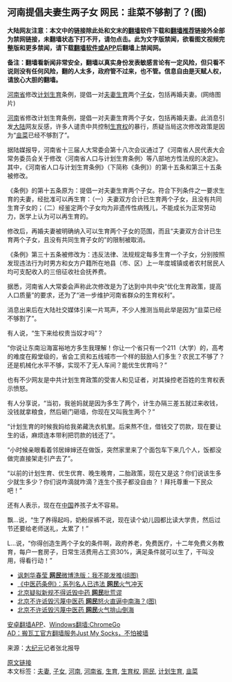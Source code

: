  <h2>河南提倡夫妻生两子女 网民：韭菜不够割了？(图)</h2> <p class="notice"><b>大陆网友注意：本文中的链接除此处和文末的<a href="https://github.com/bannedbook/fanqiang" >翻墙</a>软件下载和<a href="https://github.com/killgcd/justmysocks/blob/master/README.md">翻墙推荐</a>链接外全部为禁网链接，未翻墙状态下打不开，请勿点击。此为文字版禁闻，欲看图文视频完整版和更多禁闻，请下载<a href="https://github.com/bannedbook/fanqiang">翻墙软件或APP</a>后翻墙上禁闻网。</p><p>备注：翻墙看新闻非常安全，翻墙以真实身份发表敏感言论有一定风险，但只看不说则没有任何风险，翻的人太多，政府管不过来，也不管。信息自由是天赋人权，请放心大胆的翻墙。</b></p>  <div class="entry"> <p id="conimg"><a href="https://www.bannedbook.org/bnews/tag/%e6%b2%b3%e5%8d%97%e7%9c%81/" class="st_tag internal_tag" rel="tag" title="标签 河南省 下的日志">河南省</a>修改<a href="https://www.bannedbook.org/bnews/tag/%e8%ae%a1%e5%88%92%e7%94%9f%e8%82%b2/" class="st_tag internal_tag" rel="tag" title="标签 计划生育 下的日志">计划生育</a>条例，提倡一对<a href="https://www.bannedbook.org/bnews/tag/%E5%A4%AB%E5%A6%BB/" class="st_tag internal_tag" rel="tag" title="标签 夫妻 下的日志">夫妻</a><a href="https://www.bannedbook.org/bnews/tag/%e7%94%9f%e8%82%b2/" class="st_tag internal_tag" rel="tag" title="标签 生育 下的日志">生育</a>两个<a href="https://www.bannedbook.org/bnews/tag/%E5%AD%90%E5%A5%B3/" class="st_tag internal_tag" rel="tag" title="标签 子女 下的日志">子女</a>，包括再婚夫妻。(网络图片)</p> <p><a href="https://www.bannedbook.org/bnews/tag/%e6%b2%b3%e5%8d%97/" class="st_tag internal_tag" rel="tag" title="标签 河南 下的日志">河南</a>省修改计划生育条例，提倡一对夫妻生育两个子女，包括再婚夫妻。此消息引发<span class='wp_keywordlink_affiliate'><a href="https://www.bannedbook.org/" title="大陆" target="_blank">大陆</a></span>网友反感，许多人谴责中共控制<a href="https://www.bannedbook.org/bnews/tag/%E7%94%9F%E8%82%B2%E6%9D%83/" class="st_tag internal_tag" rel="tag" title="标签 生育权 下的日志">生育权</a>的暴行，质疑当局这次修改政策是因为“<a href="https://www.bannedbook.org/bnews/tag/%e9%9f%ad%e8%8f%9c/" class="st_tag internal_tag" rel="tag" title="标签 韭菜 下的日志">韭菜</a>已经不够割了”。</p> <p>据陆媒报导，河南省十三届人大常委会第十八次会议通过了《河南省人民代表大会常务委员会关于修改〈河南省人口与计划生育条例〉等八部地方性法规的决定》。其中，《河南省人口与计划生育条例》（下简称《条例》）的第十五条和第三十五条被修改。</p> <p>《条例》的第十五条原为：提倡一对夫妻生育两个子女。符合下列条件之一要求生育的夫妻，经批准可以再生育：（一）夫妻双方合计已生育两个子女，且没有共同生育子女的；（二）经鉴定两个子女均为非遗传性病残儿，不能成长为正常劳动力，医学上认为可以再生育的。</p>  <p>修改后，再婚夫妻被明确纳入可以生育两个子女的范围，而且“夫妻双方合计已生育两个子女，且没有共同生育子女的”的限制被取消。</p> <p>《条例》第三十五条被修改为：违反法律、法规规定每多生育一个子女，分别按照发现违法行为时男方和女方户籍所在地县（市、区）上一年度城镇或者农村居民人均可支配收入的三倍征收社会抚养费。</p> <p>据悉，河南省人大常委会声称此次修改是为了达到中共中央“优化生育政策，提高人口质量”的要求，还为了“进一步维护河南省群众的生育权利”。</p> <p>消息出来后在大陆社交媒体引来一片骂声，不少人推测当局此举是因为“韭菜已经不够割了”。</p>  <p>有人说，“生下来给权贵当奴才吗”？</p> <p>“你说让东南沿海富裕地方多生我理解！你让一个省只有一个211（大学）的，高考的难度在殿堂级的，省会工资和五线城市一个样的鼓励人们多生？农民工不够了？还是机械化水平不够，实现不了无人车间？能优生优育吗？”</p> <p>也有不少网友是中共计划生育政策的受害人和见证者，对其操控老百姓的生育权表示愤怒。</p> <p>有人分享说，“当初，我爸妈就是因为多生了两个，计生办隔三差五就过来收钱，没钱就拿粮食，然后砸门砸墙，你现在又叫我生两个？”</p>  <p>“计划生育的时候我妈给我弟藏洗衣机里。后来熬不住，借钱交了罚款，现在要让生的话，麻烦连本带利把罚款的钱还了”。</p> <p>“小时候亲眼看着邻居婶婶还在做饭，突然家里来了个面包车下来几个人，饭都没做完直接架走引产去了”。</p> <p>“以前的计划生育、优生优育、晚生晚育，二胎政策，现在又是这？你们说该生多少就生多少？你们说咋滴就咋滴？连生个孩子都没自由？！拜托尊重一下民众吧！”</p> <p>还有人表示，现在在<span class='wp_keywordlink_affiliate'><a href="https://www.bannedbook.org/" title="中国" target="_blank">中国</a></span>养孩子太不容易。</p>  <p>飘…说，“生了养得起吗，奶粉尿裤不说，现在读个幼儿园都比读大学贵，然后过节还要给老师送礼，太累了！”</p> <p>L…说，“你得创造生两个子女的条件啊，政府养老，免费医疗，十二年免费义务教育，每户一套房子，日常生活费用占工资30%，满足条件就可以生了，干叫没用，得看行动！”</p> <ul class='op-related-articles' title='相关阅读'> <li><a href='https://www.bannedbook.org/bnews/cbnews/20200604/1339344.html' target='_blank'>讽刺华春莹 <b>网民</b>微博洗版：我不能发推(组图)</a></li> <li><a href='https://www.bannedbook.org/bnews/comments/20200604/1339144.html' target='_blank'>《中医药条例》：系列名人已违法  <b>网民</b>火气冲天</a></li> <li><a href='https://www.bannedbook.org/bnews/baitai/20200603/1339098.html' target='_blank'>北京疑拟新规不得诋毁中药 <b>网民</b>批荒谬</a></li> <li><a href='https://www.bannedbook.org/bnews/cbnews/20200603/1338805.html' target='_blank'>北京不许诋毁污蔑中医药 <b>网民</b>怒火直逼中南海？(图)</a></li> <li><a href='https://www.bannedbook.org/bnews/headline/20200603/1338662.html' target='_blank'>北京不许诋毁污蔑中医药 <b>网民</b>火气排山倒海</a></li> </ul> <div class="texttj"> <a href="https://github.com/bannedbook/fanqiang/wiki/%E7%A6%81%E9%97%BB%E7%BD%91%E5%AE%89%E5%8D%93%E7%BF%BB%E5%A2%99%E6%96%B0%E9%97%BBAPP" target="_blank">安卓翻墙APP</a>、<a href="https://github.com/bannedbook/fanqiang/wiki/Chrome%E4%B8%80%E9%94%AE%E7%BF%BB%E5%A2%99%E5%8C%85" target="_blank">Windows翻墙:ChromeGo</a><br/> <a href="https://github.com/killgcd/justmysocks/blob/master/README.md" target="_blank">AD：搬瓦工官方翻墙服务Just My Socks，不怕被墙</a> </div><p> 来源：<span class='wp_keywordlink_affiliate'><a href="http://www.epochtimes.com/" title="大纪元" target="_blank">大纪元</a></span>记者张北报导 </p><a name='sharetosocial'></a>         <div><a href='https://www.bannedbook.org/bnews/cbnews/20200604/1339388.html'>原文链接</a></div>  </div><!--END ENTRY--> <div class="postfooter"> <div>本文标签：<a href="https://www.bannedbook.org/bnews/tag/%E5%A4%AB%E5%A6%BB/" rel="tag">夫妻</a>, <a href="https://www.bannedbook.org/bnews/tag/%E5%AD%90%E5%A5%B3/" rel="tag">子女</a>, <a href="https://www.bannedbook.org/bnews/tag/%e6%b2%b3%e5%8d%97/" rel="tag">河南</a>, <a href="https://www.bannedbook.org/bnews/tag/%e6%b2%b3%e5%8d%97%e7%9c%81/" rel="tag">河南省</a>, <a href="https://www.bannedbook.org/bnews/tag/%e7%94%9f%e8%82%b2/" rel="tag">生育</a>, <a href="https://www.bannedbook.org/bnews/tag/%E7%94%9F%E8%82%B2%E6%9D%83/" rel="tag">生育权</a>, <a href="https://www.bannedbook.org/bnews/tag/%e7%bd%91%e6%b0%91/" rel="tag">网民</a>, <a href="https://www.bannedbook.org/bnews/tag/%e8%ae%a1%e5%88%92%e7%94%9f%e8%82%b2/" rel="tag">计划生育</a>, <a href="https://www.bannedbook.org/bnews/tag/%e9%9f%ad%e8%8f%9c/" rel="tag">韭菜</a></div>  </div><!--END POSTFOOTER--> 